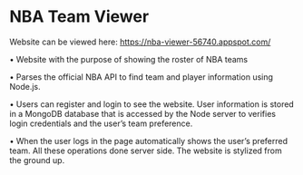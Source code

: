 # NBA Team Viewer

Website can be viewed here: https://nba-viewer-56740.appspot.com/

• Website with the purpose of showing the roster of NBA teams

• Parses the official NBA API to find team and player information using Node.js. 

• Users can register and login to see the website. User information is stored in a MongoDB database that is accessed by the Node server to verifies login credentials and the user’s team preference. 

• When the user logs in the page automatically shows the user’s preferred team. All these operations done server side. The website is stylized from the ground up.



